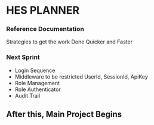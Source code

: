 # HES PLANNER 

### Reference Documentation
Strategies to get the work Done Quicker and Faster

### Next Sprint 

* Login Sequence 
* Middleware to be restricted UserId, SessionId, ApiKey 
* Role Management 
* Role Authenticator
* Audit Trail

## After this, Main Project Begins
